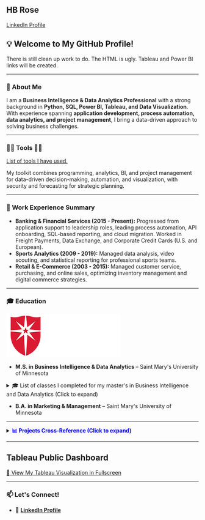 ## HB Rose
[LinkedIn Profile](https://www.linkedin.com/in/hjalmaar-rose-ms-23a20851)

## 💡 Welcome to My GitHub Profile!
There is still clean up work to do. The HTML is ugly. Tableau and Power BI links will be created. 

---

### 👋 About Me

I am a **Business Intelligence & Data Analytics Professional** with a strong background in **Python, SQL, Power BI, Tableau, and Data Visualization**. With experience spanning **application development, process automation, data analytics, and project management**, I bring a data-driven approach to solving business challenges.

---

### 🔧🔧 Tools 🔧🔧
[List of tools I have used.](https://hbrose-bida.github.io/Python/Summary_of_Tools.html)

My toolkit combines programming, analytics, BI, and project management for data-driven decision-making, automation, and visualization, with security and forecasting for strategic planning.

---

### 🚀 Work Experience Summary

- **Banking & Financial Services (2015 - Present):** Progressed from application support to leadership roles, leading process automation, API onboarding, SQL-based reporting, and cloud migration. Worked in Freight Payments, Data Exchange, and Corporate Credit Cards (U.S. and European).
- **Sports Analytics (2009 - 2019):** Managed data analysis, video scouting, and statistical reporting for professional sports teams.
- **Retail & E-Commerce (2003 - 2015):** Managed customer service, purchasing, and online sales, optimizing inventory management and digital commerce strategies.

---

### 🎓  Education

![SMU Logo](https://raw.githubusercontent.com/HBRose-BIDA/Python/main/SMU-Logo_StackedHorizontalofM_FC_03_REV-WHT300.png)
- **M.S. in Business Intelligence & Data Analytics** – Saint Mary's University of Minnesota

<details>
<summary>🎓 List of classes I completed for my master's in Business Intelligence and Data Analytics (Click to expand)</summary>

- [BIA 620 Business Analytics](https://hbrose-bida.github.io/Classes/BIA_620.html)
- [BIA 630 Modeling](https://hbrose-bida.github.io/Classes/BIA_630.html)
- [BIA-640-Data-Visualization](https://hbrose-bida.github.io/Classes/BIA_640.html)
- [BIA-645-Communications-and-Content-Strategies](https://hbrose-bida.github.io/Classes/BIA_645.html)
- [BIA-650-Data-Mining-for-Decision-Making](https://hbrose-bida.github.io/Classes/BIA_650.html)
- [BIA-662-Programming-for-Data-Science-Python](https://hbrose-bida.github.io/Classes/BIA_662.html)
- [BBIA-665-Decision-Support-Systems](https://hbrose-bida.github.io/Classes/BIA_665.html)
- [BIA-690-Capstone-Project](https://hbrose-bida.github.io/Classes/BIA_690.html)
- [DIGA-605-Fundamentals-of-Geographic-Information-Systems](https://hbrose-bida.github.io/Classes/DIGA_605.html)
- [MBA-604-Managerial-Economics](https://hbrose-bida.github.io/Classes/MBA_604.html)
- [MBA-618-Business-Statistics](https://hbrose-bida.github.io/Classes/MBA_618.html)
- [MBA-633-Ethics-in-Data-Analytics](https://hbrose-bida.github.io/Classes/MBA_633.html)

</details>

- **B.A. in Marketing & Management** – Saint Mary's University of Minnesota

---

<details>
  <summary><span style="color: blue;"><strong>📊 Projects Cross-Reference (Click to expand)</strong></span></summary>
  
  - [Proficiency in SQL](https://hbrose-bida.github.io/Python/SQL.html)
  - [Programming Skills](https://hbrose-bida.github.io/Python/Programming.html)
  - [Data Modeling Techniques](https://hbrose-bida.github.io/Python/Data_Modeling.html)
  - [Statistical Analysis](https://hbrose-bida.github.io/Python/Statistical_Analysis.html)
  - [Machine Learning](https://hbrose-bida.github.io/Python/Machine_Learning.html)
  - [Big Data Technologies](https://hbrose-bida.github.io/Python/Big_Data.html)
  - [Data Visualization](https://hbrose-bida.github.io/Python/Visualization.html)
  - Cloud Computing - I have done some cloud computing. Azure, Google Drive, and some work things are in the cloud.
  - [Data Warehousing](https://hbrose-bida.github.io/Python/Data_Warehousing.html)
  - [ETL (Extract, Transform, Load) Processes](https://hbrose-bida.github.io/Python/ETL.html)
  - [SAS](https://hbrose-bida.github.io/Python/SAS.html)

</details>

---

## Tableau Public Dashboard

[🔗 View My Tableau Visualization in Fullscreen](https://public.tableau.com/views/Concessions11-13/Story1?:embed=y&:showVizHome=no)

---

### 📫 Let's Connect!

- 💼 **[LinkedIn Profile](https://www.linkedin.com/in/hjalmaar-rose-ms-23a20851)**
